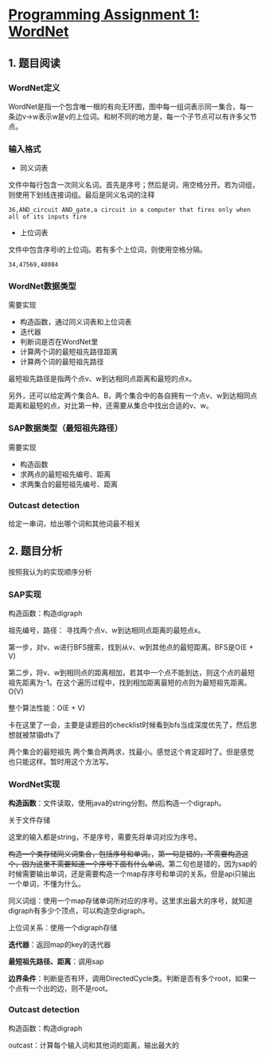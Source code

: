 # [Programming Assignment 1: WordNet](http://coursera.cs.princeton.edu/algs4/assignments/wordnet.html)

## 1. 题目阅读

### WordNet定义
WordNet是指一个包含唯一根的有向无环图，图中每一组词表示同一集合，每一条边v→w表示w是v的上位词。和树不同的地方是，每一个子节点可以有许多父节点。

### 输入格式

 - 同义词表

文件中每行包含一次同义名词。首先是序号；然后是词，用空格分开。若为词组，则使用下划线连接词组。最后是同义名词的注释

```36,AND_circuit AND_gate,a circuit in a computer that fires only when all of its inputs fire ``` 

 - 上位词表

文件中包含序号i的上位词j。若有多个上位词，则使用空格分隔。

```34,47569,48084```

### WordNet数据类型
需要实现
 - 构造函数，通过同义词表和上位词表
 - 迭代器
 - 判断词是否在WordNet里
 - 计算两个词的最短祖先路径距离
 - 计算两个词的最短祖先路径

最短祖先路径是指两个点v、w到达相同点距离和最短的点x。

另外，还可以给定两个集合A、B，两个集合中的各自拥有一个点v、w到达相同点距离和最短的点，对比第一种，还需要从集合中找出合适的v、w。

### SAP数据类型（最短祖先路径）
需要实现
 - 构造函数
 - 求两点的最短祖先编号、距离
 - 求两集合的最短祖先编号、距离

### Outcast detection
给定一串词，给出哪个词和其他词最不相关

## 2. 题目分析
按照我认为的实现顺序分析
### SAP实现
构造函数：构造digraph

祖先编号，路径：
寻找两个点v、w到达相同点距离的最短点x。

第一步，对v、w进行BFS搜索，找到从v、w到其他点的最短距离。BFS是O(E + V)

第二步，将v、w到相同点的距离相加，若其中一个点不能到达，则这个点的最短祖先距离为-1。在这个遍历过程中，找到相加距离最短的点则为最短祖先距离。O(V)

整个算法性能：O(E + V)

卡在这里了一会，主要是读题目的checklist时候看到bfs当成深度优先了，然后思想就被禁锢dfs了

两个集合的最短祖先
两个集合两两求，找最小。感觉这个肯定超时了。但是感觉也只能这样。暂时用这个方法写。

### WordNet实现
**构造函数**：文件读取，使用java的string分割。然后构造一个digraph。

关于文件存储

这里的输入都是string，不是序号，需要先将单词对应为序号。

~~构造一个类存储同义词集合，包括序号和单词。~~，~~第一句是错的，不需要构造这个，因为这里不需要知道一个序号下面有什么单词~~。第二句也是错的，因为sap的时候需要输出单词，还是需要构造一个map存序号和单词的关系。但是api只输出一个单词，不懂为什么。

同义词组：使用一个map存储单词所对应的序号。这里求出最大的序号，就知道digraph有多少个顶点，可以构造空digraph。

上位词关系：使用一个digraph存储

**迭代器**：返回map的key的迭代器

**最短祖先路径、距离**：调用sap

**边界条件**：判断是否有环，调用DirectedCycle类。判断是否有多个root，如果一个点有一个出的边，则不是root。

### Outcast detection
构造函数：构造digraph

outcast：计算每个输入词和其他词的距离，输出最大的
